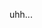 uhh...

<!---
SpadeInTheDirt/SpadeInTheDirt is a ✨ special ✨ repository because its `README.md` (this file) appears on your GitHub profile.
You can click the Preview link to take a look at your changes.
--->

